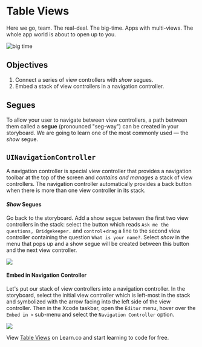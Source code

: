 # Table Views

Here we go, team.  The real-deal.  The big-time.  Apps with multi-views.  The whole app world is about to open up to you.

![big time](http://i.giphy.com/iNUq5rs9KSrFm.gif)



## Objectives

1. Connect a series of view controllers with *show* segues.
2. Embed a stack of view controllers in a navigation controller.


## Segues

To allow your user to navigate between view controllers, a path between them called a **segue** (pronounced "seg-way") can be created in your storyboard. We are going to learn one of the most commonly used — the *show* segue.  

## `UINavigationController`

A navigation controller is special view controller that provides a navigation toolbar at the top of the screen and *contains and manages* a stack of view controllers. The navigation controller automatically provides a back button when there is more than one view controller in its stack.

#### *Show* Segues

Go back to the storyboard. Add a show segue between the first two view controllers in the stack: select the button which reads `Ask me the questions, Bridgekeeper.` and `control`+`drag` a line to the second view controller containing the question `What is your name?`. Select *show* in the menu that pops up and a show segue will be created between this button and the next view controller.

![](https://curriculum-content.s3.amazonaws.com/ios-segues-and-nav-controllers-unit/gorge_show_segue.png)


#### Embed in Navigation Controller

Let's put our stack of view controllers into a navigation controller. In the storyboard, select the initial view controller which is left-most in the stack and symbolized with the arrow facing into the left side of the view controller. Then in the Xcode taskbar, open the `Editor` menu, hover over the `Embed in >` sub-menu and select the `Navigation Controller` option. 

![](https://curriculum-content.s3.amazonaws.com/ios-segues-and-nav-controllers-unit/gorge_xcode_embed_navcon_menu.png)



<p data-visibility='hidden'>View <a href='https://learn.co/lessons/pc--ios-essentials-tableViews' title='Table Views'>Table Views</a> on Learn.co and start learning to code for free.</p>
